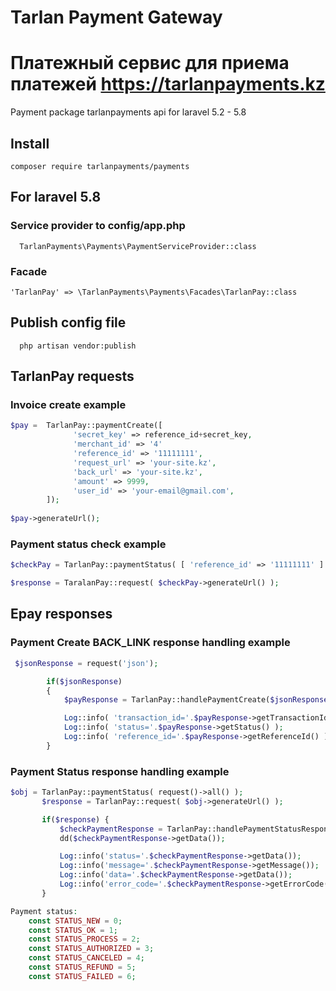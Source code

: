 # Tarlan Payment Gateway
# Платежный сервис для приема платежей https://tarlanpayments.kz

Payment package tarlanpayments api for laravel 5.2 - 5.8

## Install
```
composer require tarlanpayments/payments
```

## For laravel 5.8 
    
### Service provider to config/app.php

```
  TarlanPayments\Payments\PaymentServiceProvider::class
```

### Facade 

``` 
'TarlanPay' => \TarlanPayments\Payments\Facades\TarlanPay::class
```

## Publish config file 

```
  php artisan vendor:publish
```

## TarlanPay requests

### Invoice create example
```php
$pay =  TarlanPay::paymentCreate([
              'secret_key' => reference_id+secret_key,
              'merchant_id' => '4'
              'reference_id' => '11111111',
              'request_url' => 'your-site.kz',
              'back_url' => 'your-site.kz',
              'amount' => 9999,
              'user_id' => 'your-email@gmail.com',              
        ]);
          
$pay->generateUrl();
```

### Payment status check example
```php
$checkPay = TarlanPay::paymentStatus( [ 'reference_id' => '11111111' ] );

$response = TaralanPay::request( $checkPay->generateUrl() );
```

## Epay responses
### Payment Create BACK_LINK response handling example 
```php
 $jsonResponse = request('json');

        if($jsonResponse)
        {
            $payResponse = TarlanPay::handlePaymentCreate($jsonResponse);

            Log::info( 'transaction_id='.$payResponse->getTransactionId() );
            Log::info( 'status='.$payResponse->getStatus() );
            Log::info( 'reference_id='.$payResponse->getReferenceId() );
        }
```
### Payment Status response handling example 
```php
$obj = TarlanPay::paymentStatus( request()->all() );
       $response = TarlanPay::request( $obj->generateUrl() );

       if($response) {
           $checkPaymentResponse = TarlanPay::handlePaymentStatusResponse( $response );
           dd($checkPaymentResponse->getData());

           Log::info('status='.$checkPaymentResponse->getData());
           Log::info('message='.$checkPaymentResponse->getMessage());
           Log::info('data='.$checkPaymentResponse->getData());
           Log::info('error_code='.$checkPaymentResponse->getErrorCode());
       }

Payment status:
    const STATUS_NEW = 0;
    const STATUS_OK = 1;
    const STATUS_PROCESS = 2;
    const STATUS_AUTHORIZED = 3;
    const STATUS_CANCELED = 4;
    const STATUS_REFUND = 5;
    const STATUS_FAILED = 6;
```
